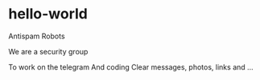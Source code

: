 # hello-world
Antispam Robots

We are a security group

To work on the telegram
And coding
Clear messages, photos, links and ...
